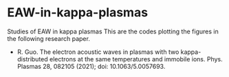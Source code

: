 # EAW-in-kappa-plasmas
Studies of EAW in kappa plasmas
This are the codes plotting the figures in the following research paper. 
- R. Guo. The electron acoustic waves in plasmas with two kappa-distributed electrons at the same temperatures and immobile ions. Phys. Plasmas 28, 082105 (2021); doi: 10.1063/5.0057693.

